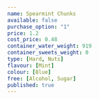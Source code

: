 ```yaml
---
name: Spearmint Chunks
available: false
purchase_option: "1"
price: 1.2
cost_price: 0.48
container_water_weight: 919
container_sweets_weight: 0
type: [Hard, Nuts]
flavour: [Mint]
colour: [Blue]
free: [Alcohol, Sugar]
published: true
---
```

